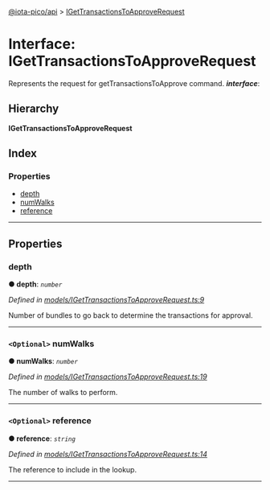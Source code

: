 [@iota-pico/api](../README.md) > [IGetTransactionsToApproveRequest](../interfaces/igettransactionstoapproverequest.md)

# Interface: IGetTransactionsToApproveRequest

Represents the request for getTransactionsToApprove command.
*__interface__*: 

## Hierarchy

**IGetTransactionsToApproveRequest**

## Index

### Properties

* [depth](igettransactionstoapproverequest.md#depth)
* [numWalks](igettransactionstoapproverequest.md#numwalks)
* [reference](igettransactionstoapproverequest.md#reference)

---

## Properties

<a id="depth"></a>

###  depth

**● depth**: *`number`*

*Defined in [models/IGetTransactionsToApproveRequest.ts:9](https://github.com/iota-pico/api/blob/05accab/src/models/IGetTransactionsToApproveRequest.ts#L9)*

Number of bundles to go back to determine the transactions for approval.

___
<a id="numwalks"></a>

### `<Optional>` numWalks

**● numWalks**: *`number`*

*Defined in [models/IGetTransactionsToApproveRequest.ts:19](https://github.com/iota-pico/api/blob/05accab/src/models/IGetTransactionsToApproveRequest.ts#L19)*

The number of walks to perform.

___
<a id="reference"></a>

### `<Optional>` reference

**● reference**: *`string`*

*Defined in [models/IGetTransactionsToApproveRequest.ts:14](https://github.com/iota-pico/api/blob/05accab/src/models/IGetTransactionsToApproveRequest.ts#L14)*

The reference to include in the lookup.

___

